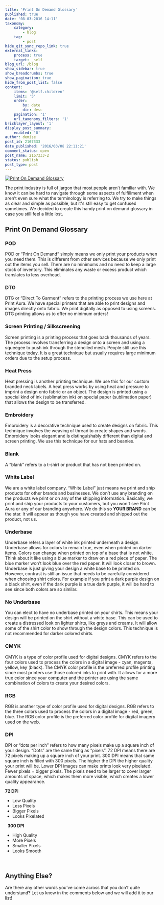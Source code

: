 ```yaml
---
title: 'Print On Demand Glossary'
published: true
date: '08-03-2016 14:11'
taxonomy:
    category:
        - blog
    tag:
        - post
hide_git_sync_repo_link: true
external_links:
    process: true
    target: _self
blog_url: /blog
show_sidebar: true
show_breadcrumbs: true
show_pagination: true
hide_from_post_list: false
content:
    items: '@self.children'
    limit: '5'
    order:
        by: date
        dir: desc
    pagination: '1'
    url_taxonomy_filters: '1'
bricklayer_layout: '1'
display_post_summary:
    enabled: '0'
author: denise
post_id: 2167333
date_published: '2016/03/08 22:11:21'
comment_status: open
post_name: 2167333-2
status: publish
post_type: post
---
```


[![Print On Demand Glossary](https://printaura.com/wp-content/uploads/2016/03/podglossarybanner-blog1.jpg)](https://blog.printaura.com/blog/art-resources/print-ondemand-glossary)

The print industry is full of jargon that most people aren’t familiar with. We know it can be hard to navigate through some aspects of fulfillment when aren’t even sure what the terminology is referring to. We try to make things as clear and simple as possible, but it's still easy to get confused sometimes. We decided to create this handy print on demand glossary in case you still feel a little lost.
<h2>Print On Demand Glossary</h2>
<h3>POD</h3>
POD or “Print On Demand” simply means we only print your products when you need them. This is different from other services because we only print out the items you sell. There are no minimums and no need to keep a large stock of inventory. This eliminates any waste or excess product which translates to less overhead.
<h3>DTG</h3>
DTG or “Direct To Garment” refers to the printing process we use here at Print Aura. We have special printers that are able to print designs and images directly onto fabric. We print digitally as opposed to using screens. DTG printing allows us to offer no minimum orders! 
<h3>Screen Printing / Silkscreening</h3>
Screen printing is a printing process that goes back thousands of years. The process involves transferring a design onto a screen and using a squeegee to push ink through the stenciled mesh. People still use this technique today. It is a great technique but usually requires large minimum orders due to the setup process.
<h3>Heat Press</h3>
Heat pressing is another printing technique. We use this for our custom branded neck labels. A heat press works by using heat and pressure to imprint a design onto fabric or an object. The design is printed using a special kind of ink (sublimation ink) on special paper (sublimation paper) that allows the design to be transferred.
<h3>Embroidery</h3>
Embroidery is a decorative technique used to create designs on fabric. This technique involves the weaving of thread to create shapes and words. Embroidery looks elegant and is distinguishably different than digital and screen printing. We use this technique for our hats and beanies.
<h3>Blank</h3>
A “blank” refers to a t-shirt or product that has not been printed on.
<h3>White Label</h3>
We are a white label company. “White Label” just means we print and ship products for other brands and businesses. We don’t use any branding on the products we print or on any of the shipping information. Basically, we print and ship your products to your customers, but you won't see Print Aura or any of our branding anywhere. We do this so <strong>YOUR BRAND</strong> can be the star. It will appear as though you have created and shipped out the product, not us.
<h3>Underbase</h3>
Underbase refers a layer of white ink printed underneath a design. Underbase allows for colors to remain true, even when printed on darker items. Colors can change when printed on top of a base that is not white. Think about it like using a blue marker to draw on a red piece of paper. The blue marker won’t look blue over the red paper. It will look closer to brown. Underbase is just giving your design a white base to be printed on. However, contrast is still an issue that needs to be carefully considered when choosing shirt colors. For example if you print a dark purple design on a black shirt, even if the dark purple is a true dark purple, it will be hard to see since both colors are so similar.
<h3>No Underbase</h3>
You can elect to have no underbase printed on your shirts. This means your design will be printed on the shirt without a white base. This can be used to create a distressed look on lighter shirts, like greys and creams. It will allow some of the shirt color to show through the design colors. This technique is not recommended for darker colored shirts.
<h3>CMYK</h3>
CMYK is a type of color profile used for digital designs. CMYK refers to the four colors used to process the colors in a digital image - cyan, magenta, yellow, key (black). The CMYK color profile is the preferred profile printing since most printers use those colored inks to print with. It allows for a more true color since your computer and the printer are using the same combination of colors to create your desired colors.
<h3>RGB</h3>
RGB is another type of color profile used for digital designs. RGB refers to the three colors used to process the colors in a digital image - red, green, blue. The RGB color profile is the preferred color profile for digital imagery used on the web.
<h3>DPI</h3>
DPI or “dots per inch” refers to how many pixels make up a square inch of your design. “Dots” are the same thing as “pixels”. 72 DPI means there are 72 pixels making up a square inch of your print. 300 DPI means that same square inch is filled with 300 pixels. The higher the DPI the higher quality your print will be. Lower DPI images can make prints look very pixelated. Fewer pixels = bigger pixels. The pixels need to be larger to cover larger amounts of space, which makes them more visible, which creates a lower quality appearance.

<strong>72 DPI</strong>
<ul>
	<li>Low Quality</li>
	<li>Less Pixels</li>
	<li>Bigger Pixels</li>
	<li>Looks Pixelated</li>
</ul>
&nbsp;
<strong>300 DPI</strong>
<ul>
	<li>High Quality</li>
	<li>More Pixels</li>
	<li>Smaller Pixels</li>
	<li>Looks Smooth</li>
</ul>
&nbsp;
<h2>Anything Else?</h2>
Are there any other words you’ve come across that you don’t quite understand? Let us know in the comments below and we will add it to our list!